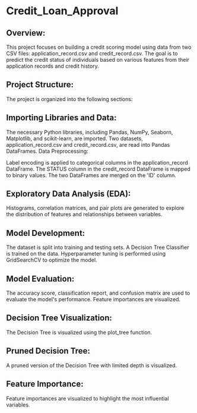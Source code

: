 # Credit_Loan_Approval

## Overview:

This project focuses on building a credit scoring model using data from two CSV files: application_record.csv and credit_record.csv. The goal is to predict the credit status of individuals based on various features from their application records and credit history.

## Project Structure:

The project is organized into the following sections:

## Importing Libraries and Data:

The necessary Python libraries, including Pandas, NumPy, Seaborn, Matplotlib, and scikit-learn, are imported.
Two datasets, application_record.csv and credit_record.csv, are read into Pandas DataFrames.
Data Preprocessing:

Label encoding is applied to categorical columns in the application_record DataFrame.
The STATUS column in the credit_record DataFrame is mapped to binary values.
The two DataFrames are merged on the 'ID' column.

## Exploratory Data Analysis (EDA):

Histograms, correlation matrices, and pair plots are generated to explore the distribution of features and relationships between variables.

## Model Development:

The dataset is split into training and testing sets.
A Decision Tree Classifier is trained on the data.
Hyperparameter tuning is performed using GridSearchCV to optimize the model.

## Model Evaluation:

The accuracy score, classification report, and confusion matrix are used to evaluate the model's performance.
Feature importances are visualized.

## Decision Tree Visualization:

The Decision Tree is visualized using the plot_tree function.

## Pruned Decision Tree:

A pruned version of the Decision Tree with limited depth is visualized.

## Feature Importance:

Feature importances are visualized to highlight the most influential variables.
